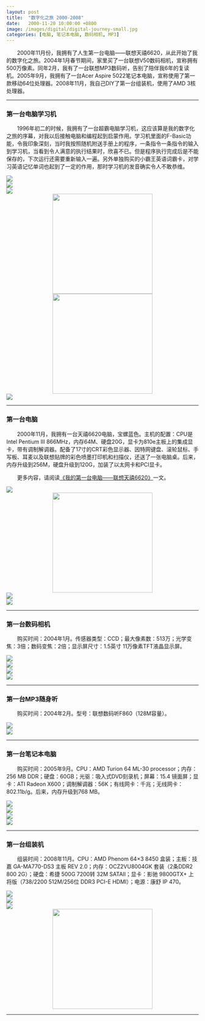 ```yaml
---
layout: post
title:  "数字化之旅 2000-2008"
date:   2000-11-20 10:00:00 +0800
image: /images/digital/digital-journey-small.jpg
categories: [电脑, 笔记本电脑, 数码相机, MP3]
---
```


　　2000年11月份，我拥有了人生第一台电脑——联想天禧6620，从此开始了我的数字化之旅。2004年1月春节期间，家里买了一台联想V50数码相机，宣称拥有500万像素。同年2月，我有了一台联想MP3数码听，告别了陪伴我6年的复读机。2005年9月，我拥有了一台Acer Aspire 5022笔记本电脑，宣称使用了第一款移动64位处理器。2008年11月，我自己DIY了第一台组装机，使用了AMD 3核处理器。

------

<h3>第一台电脑学习机</h3>

　　1996年初二的时候，我拥有了一台超霸电脑学习机，这应该算是我的数字化之旅的序幕，对我以后接触电脑和编程起到启蒙作用。学习机里面的F-Basic功能，令我印象深刻，当时我按照随机附送手册上的程序，一条指令一条指令的输入到学习机，当看到令人满意的执行结果时，欣喜不已。但是程序执行完成后是不能保存的，下次运行还需要重新输入一遍。另外单独购买的小霸王英语词霸卡，对学习英语记忆单词也起到了一定的作用，那时学习机的发音确实令人不敢恭维。

<div class="row">
    <div class="col-md-6">
        <a href="{{site.baseurl}}/images/digital/第一台电脑学习机/CB-0.jpg" target="_blank">
            <img class="thumbnail" src="{{site.baseurl}}/images/digital/第一台电脑学习机/CB-0_s.jpg">
        </a>
    </div>
    <div class="col-md-6">
        <a href="{{site.baseurl}}/images/digital/第一台电脑学习机/CB-1.jpg" target="_blank">
            <img class="thumbnail" src="{{site.baseurl}}/images/digital/第一台电脑学习机/CB-1_s.jpg">
        </a>
    </div>
</div>
<div class="row">
    <div class="col-md-6">
        <a href="{{site.baseurl}}/images/digital/第一台电脑学习机/CB-3.jpg" target="_blank">
            <img class="thumbnail" src="{{site.baseurl}}/images/digital/第一台电脑学习机/CB-3_s.jpg">
        </a>
    </div>
    <div class="col-md-6" style="text-align: center;">
        <a href="{{site.baseurl}}/images/digital/第一台电脑学习机/CB-4.jpg" target="_blank">
            <img class="thumbnail" style="height: 262px;" src="{{site.baseurl}}/images/digital/第一台电脑学习机/CB-4_s.jpg">
        </a>
    </div>
</div>
<div class="row">
    <div class="col-md-6" style="text-align: center;">
        <a href="{{site.baseurl}}/images/digital/第一台电脑学习机/CB-5.jpg" target="_blank">
            <img class="thumbnail" style="height: 262px;" src="{{site.baseurl}}/images/digital/第一台电脑学习机/CB-5_s.jpg">
        </a>
    </div>
    <div class="col-md-6">
        <a href="{{site.baseurl}}/images/digital/第一台电脑学习机/CB-6.jpg" target="_blank">
            <img class="thumbnail" src="{{site.baseurl}}/images/digital/第一台电脑学习机/CB-6_s.jpg">
        </a>
    </div>
</div>

------

<h3>第一台电脑</h3>

　　2000年11月，我拥有一台天禧6620电脑，宝螺蓝色。主机的配置：CPU是Intel Pentium III 866MHz，内存64M、硬盘20G，显卡为810e主板上的集成显卡，带有调制解调器。配备了17寸的CRT彩色显示器、因特网键盘、滚轮鼠标、手写板、耳麦以及联想贴牌的彩色喷墨打印机和扫描仪，还送了一张电脑桌。后来，内存升级到256M，硬盘升级到120G，加装了以太网卡和PCI显卡。

　　更多内容，请阅读[《我的第一台电脑——联想天禧6620》](https://cpu.ihonux.com/the_first_computer_of_honux.html)一文。

<div class="row">
    <div class="col-md-6">
        <a href="{{site.baseurl}}/images/digital/第一台电脑/Legend_TX6620_1.jpg" target="_blank">
            <img class="thumbnail" src="{{site.baseurl}}/images/digital/第一台电脑/Legend_TX6620_1_s.jpg">
        </a>
    </div>
    <div class="col-md-6" style="text-align: center;">
        <a href="{{site.baseurl}}/images/digital/第一台电脑/Legend_TX6620_2.jpg" target="_blank">
            <img class="thumbnail" style="height: 262px;" src="{{site.baseurl}}/images/digital/第一台电脑/Legend_TX6620_2_s.jpg">
        </a>
    </div>
</div>
<div class="row">
    <div class="col-md-6">
        <a href="{{site.baseurl}}/images/digital/第一台电脑/Legend_TX6620_3.jpg" target="_blank">
            <img class="thumbnail" src="{{site.baseurl}}/images/digital/第一台电脑/Legend_TX6620_3_s.jpg">
        </a>
    </div>
    <div class="col-md-6">
        <a href="{{site.baseurl}}/images/digital/第一台电脑/Legend_TX6620_4.jpg" target="_blank">
            <img class="thumbnail" src="{{site.baseurl}}/images/digital/第一台电脑/Legend_TX6620_4_s.jpg">
        </a>
    </div>
</div>

------

<h3>第一台数码相机</h3>

　　购买时间：2004年1月。传感器类型：CCD；最大像素数：513万；光学变焦：3倍；数码变焦：2倍；显示屏尺寸：1.5英寸 11万像素TFT液晶显示屏。

<div class="row">
    <div class="col-md-6">
        <a href="{{site.baseurl}}/images/digital/第一台数码相机/Lenovo-V50-1.jpg" target="_blank">
            <img class="thumbnail" src="{{site.baseurl}}/images/digital/第一台数码相机/Lenovo-V50-1.jpg">
        </a>
    </div>
    <div class="col-md-6">
        <a href="{{site.baseurl}}/images/digital/第一台数码相机/Lenovo-V50-2.jpg" target="_blank">
            <img class="thumbnail" src="{{site.baseurl}}/images/digital/第一台数码相机/Lenovo-V50-2.jpg">
        </a>
    </div>
</div>
<div class="row">
    <div class="col-md-6">
        <a href="{{site.baseurl}}/images/digital/第一台数码相机/Lenovo-V50-3.jpg" target="_blank">
            <img class="thumbnail" src="{{site.baseurl}}/images/digital/第一台数码相机/Lenovo-V50-3.jpg">
        </a>
    </div>
    <div class="col-md-6">
        <a href="{{site.baseurl}}/images/digital/第一台数码相机/Lenovo-V50-4.jpg" target="_blank">
            <img class="thumbnail" src="{{site.baseurl}}/images/digital/第一台数码相机/Lenovo-V50-4.jpg">
        </a>
    </div>
</div>

------

<h3>第一台MP3随身听</h3>

　　购买时间：2004年2月。型号：联想数码听F860（128M容量）。

<div class="row">
    <div class="col-md-6">
        <a href="{{site.baseurl}}/images/digital/MP3播放器/Lenovo-MP3-1.jpg" target="_blank">
            <img class="thumbnail" src="{{site.baseurl}}/images/digital/MP3播放器/Lenovo-MP3-1_s.jpg">
        </a>
    </div>
    <div class="col-md-6">
        <a href="{{site.baseurl}}/images/digital/MP3播放器/Lenovo-MP3-2.jpg" target="_blank">
            <img class="thumbnail" src="{{site.baseurl}}/images/digital/MP3播放器/Lenovo-MP3-2_s.jpg">
        </a>
    </div>
</div>

------

<h3>第一台笔记本电脑</h3>

　　购买时间：2005年9月。CPU：AMD Turion 64 ML-30 processor；内存：256 MB DDR；硬盘：60GB；光驱：吸入式DVD刻录机；屏幕：15.4 镜面屏；显卡：ATI Radeon X600；调制解调器：56K；有线网卡：千兆；无线网卡：802.11b/g。后来，内存升级到768 MB。

<div class="row">
    <div class="col-md-6">
        <a href="{{site.baseurl}}/images/digital/第一台笔记本电脑/Acer-Aspire-5022-1.jpg" target="_blank">
            <img class="thumbnail" src="{{site.baseurl}}/images/digital/第一台笔记本电脑/Acer-Aspire-5022-1_s.jpg">
        </a>
    </div>
    <div class="col-md-6">
        <a href="{{site.baseurl}}/images/digital/第一台笔记本电脑/Acer-Aspire-5022-2.jpg" target="_blank">
            <img class="thumbnail" src="{{site.baseurl}}/images/digital/第一台笔记本电脑/Acer-Aspire-5022-2_s.jpg">
        </a>
    </div>
</div>
<div class="row">
    <div class="col-md-6">
        <a href="{{site.baseurl}}/images/digital/第一台笔记本电脑/Acer-Aspire-5022-3.jpg" target="_blank">
            <img class="thumbnail" src="{{site.baseurl}}/images/digital/第一台笔记本电脑/Acer-Aspire-5022-3_s.jpg">
        </a>
    </div>
    <div class="col-md-6">
        <a href="{{site.baseurl}}/images/digital/第一台笔记本电脑/Acer-Aspire-5022-4.jpg" target="_blank">
            <img class="thumbnail" src="{{site.baseurl}}/images/digital/第一台笔记本电脑/Acer-Aspire-5022-4_s.jpg">
        </a>
    </div>
</div>

------

<h3>第一台组装机</h3>

　　组装时间：2008年11月。CPU：AMD Phenom 64×3 8450 盒装；主板：技嘉 GA-MA770-DS3 主板 REV 2.0；内存：OCZ2VU8004GK 套装（2条DDR2 800 2G）；硬盘：希捷 500G 7200转 32M SATAII；显卡：影驰 9800GTX+ 上将版（738/2200 512M/256位 DDR3 PCI-E HDMI）；电源：康舒 IP 470。

<div class="row">
    <div class="col-md-6">
        <a href="{{site.baseurl}}/images/digital/第一台组装机/AMD-PhenomX3-1.jpg" target="_blank">
            <img class="thumbnail" src="{{site.baseurl}}/images/digital/第一台组装机/AMD-PhenomX3-1_s.jpg">
        </a>
    </div>
    <div class="col-md-6">
        <a href="{{site.baseurl}}/images/digital/第一台组装机/AMD-PhenomX3-2.jpg" target="_blank">
            <img class="thumbnail" src="{{site.baseurl}}/images/digital/第一台组装机/AMD-PhenomX3-2_s.jpg">
        </a>
    </div>
</div>
<div class="row">
    <div class="col-md-6">
        <a href="{{site.baseurl}}/images/digital/第一台组装机/AMD-PhenomX3-3.jpg" target="_blank">
            <img class="thumbnail" src="{{site.baseurl}}/images/digital/第一台组装机/AMD-PhenomX3-3_s.jpg">
        </a>
    </div>
    <div class="col-md-6" style="text-align: center;">
        <a href="{{site.baseurl}}/images/digital/第一台组装机/AMD-PhenomX3-4.jpg" target="_blank">
            <img class="thumbnail" style="height: 262px;" src="{{site.baseurl}}/images/digital/第一台组装机/AMD-PhenomX3-4_s.jpg">
        </a>
    </div>
</div>

------